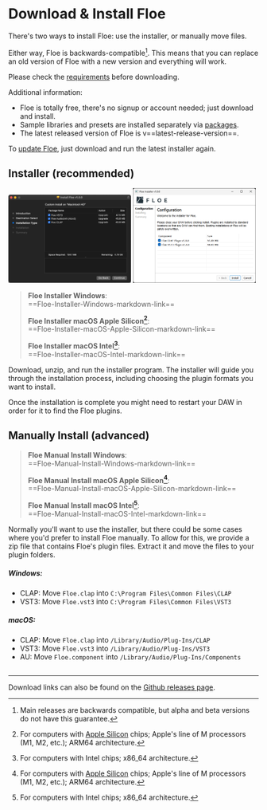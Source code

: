 <!--
SPDX-FileCopyrightText: 2024 Sam Windell
SPDX-License-Identifier: GPL-3.0-or-later
-->

# Download & Install Floe

There's two ways to install Floe: use the installer, or manually move files. 

Either way, Floe is backwards-compatible[^pre-releases]. This means that you can replace an old version of Floe with a new version and everything will work.

Please check the [requirements](requirements.md) before downloading. 

Additional information:
- Floe is totally free, there's no signup or account needed; just download and install.
- Sample libraries and presets are installed separately via [packages](../packages/install-packages.md).
- The latest released version of Floe is v==latest-release-version==.

[^pre-releases]: Main releases are backwards compatible, but alpha and beta versions do not have this guarantee.

To [update Floe](./updating.md), just download and run the latest installer again.

## Installer (recommended)

<img src="../images/installer-macos-gui.png" width="49%" style="display: inline;">
<img src="../images/installer-windows-gui.png" width="49%" style="display: inline;">


> **<i class="fa fa-windows"></i> Floe Installer Windows**:<br>==Floe-Installer-Windows-markdown-link==
> 
> **<i class="fa fa-apple"></i> Floe Installer macOS Apple Silicon[^mac-arm]**:<br>==Floe-Installer-macOS-Apple-Silicon-markdown-link==
> 
> **<i class="fa fa-apple"></i> Floe Installer macOS Intel[^mac-intel]**:<br>==Floe-Installer-macOS-Intel-markdown-link==

Download, unzip, and run the installer program. The installer will guide you through the installation process, including choosing the plugin formats you want to install. 

Once the installation is complete you might need to restart your DAW in order for it to find the Floe plugins.


## Manually Install (advanced)

> **<i class="fa fa-windows"></i> Floe Manual Install Windows**:<br>==Floe-Manual-Install-Windows-markdown-link==
> 
> **<i class="fa fa-apple"></i> Floe Manual Install macOS Apple Silicon[^mac-arm]**:<br>==Floe-Manual-Install-macOS-Apple-Silicon-markdown-link==
> 
> **<i class="fa fa-apple"></i> Floe Manual Install macOS Intel[^mac-intel]**:<br>==Floe-Manual-Install-macOS-Intel-markdown-link==


Normally you'll want to use the installer, but there could be some cases where you'd prefer to install Floe manually. To allow for this, we provide a zip file that contains Floe's plugin files. Extract it and move the files to your plugin folders.

##### Windows:
- CLAP: Move `Floe.clap` into `C:\Program Files\Common Files\CLAP`
- VST3: Move `Floe.vst3` into `C:\Program Files\Common Files\VST3`

##### macOS:
- CLAP: Move `Floe.clap` into `/Library/Audio/Plug-Ins/CLAP`
- VST3: Move `Floe.vst3` into `/Library/Audio/Plug-Ins/VST3`
- AU: Move `Floe.component` into `/Library/Audio/Plug-Ins/Components`

## 

---

Download links can also be found on the [Github releases page](https://github.com/floe-audio/Floe/releases/latest).

[^mac-arm]: For computers with [Apple Silicon](https://support.apple.com/en-us/116943) chips; Apple's line of M processors (M1, M2, etc.); ARM64 architecture.
[^mac-intel]: For computers with Intel chips; x86_64 architecture.
